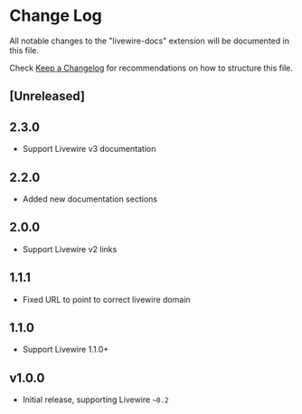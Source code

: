 # Change Log

All notable changes to the "livewire-docs" extension will be documented in this file.

Check [Keep a Changelog](http://keepachangelog.com/) for recommendations on how to structure this file.

## [Unreleased]

## 2.3.0
- Support Livewire v3 documentation

## 2.2.0
- Added new documentation sections

## 2.0.0

- Support Livewire v2 links

## 1.1.1

- Fixed URL to point to correct livewire domain

## 1.1.0

- Support Livewire 1.1.0+

## v1.0.0

- Initial release, supporting Livewire `~0.2`

